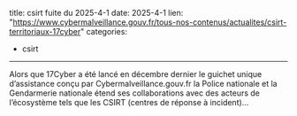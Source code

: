  
title: csirt fuite du 2025-4-1
date: 2025-4-1
lien: "https://www.cybermalveillance.gouv.fr/tous-nos-contenus/actualites/csirt-territoriaux-17cyber"
categories:
  - csirt
---

Alors que 17Cyber a été lancé en décembre dernier
le guichet unique d’assistance conçu par Cybermalveillance.gouv.fr
la Police nationale et la Gendarmerie nationale étend ses collaborations avec des acteurs de l’écosystème tels que les CSIRT (centres de réponse à incident)…
